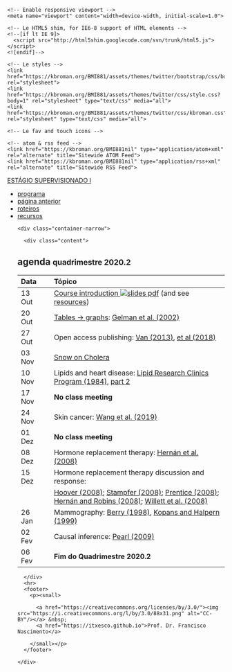 <html lang="en">
  <head>
    <meta charset="utf-8">
    <title>agenda</title>
    <meta name="description" content="Agenda do curso ISC0180 - ESTÁGIO SUPERVISIONADO I">
    <meta name="author" content="Prof. Dr. Francisco Nascimento">

    <!-- Enable responsive viewport -->
    <meta name="viewport" content="width=device-width, initial-scale=1.0">

    <!-- Le HTML5 shim, for IE6-8 support of HTML elements -->
    <!--[if lt IE 9]>
      <script src="http://html5shim.googlecode.com/svn/trunk/html5.js"></script>
    <![endif]-->

    <!-- Le styles -->
    <link href="https://kbroman.org/BMI881/assets/themes/twitter/bootstrap/css/bootstrap.2.2.2.min.css" rel="stylesheet">
    <link href="https://kbroman.org/BMI881/assets/themes/twitter/css/style.css?body=1" rel="stylesheet" type="text/css" media="all">
    <link href="https://kbroman.org/BMI881/assets/themes/twitter/css/kbroman.css" rel="stylesheet" type="text/css" media="all">

    <!-- Le fav and touch icons -->

    <!-- atom & rss feed -->
    <link href="https://kbroman.org/BMI881nil" type="application/atom+xml" rel="alternate" title="Sitewide ATOM Feed">
    <link href="https://kbroman.org/BMI881nil" type="application/rss+xml" rel="alternate" title="Sitewide RSS Feed">

  </head>

  <body>
    <div class="navbar">
      <div class="navbar-inner">
        <div class="container-narrow">
          <a class="brand" href="https://itxesco.github.io/aulas/ISC0180/index.html">ESTÁGIO SUPERVISIONADO I</a>
          <ul class="nav">
              <li><a href="https://itxesco.github.io/aulas/ISC0180/programa.html">programa</a></li>
              <li><a href="https://itxesco.github.io/pages/ensino.html">página anterior</a></li>
              <li><a href="https://itxesco.github.io/aulas/ISC0180/roteiros.html">roteiros</a></li>
              <li><a href="https://itxesco.github.io/aulas/ISC0180/recursos.html">recursos</a></li>
   

    <div class="container-narrow">

      <div class="content">
        

<div class="page-header">
  <h2>agenda  <small>quadrimestre 2020.2</small></h2>
</div>

<div class="row-fluid">
  <div class="span12">
    <table>
  <thead>
    <tr>
      <th style="text-align: left">Data</th>
      <th>    </th>
      <th style="text-align: left">Tópico</th>
    </tr>
  </thead>
  <tbody>
    <tr>
      <td style="text-align: left">13 Out</td>
      <td> </td>
      <td style="text-align: left"><a href="slides/00_intro_slides.pdf">Course introduction <img src="/BMI881/icons/pdf-icon.png" alt="slides pdf" /></a> (and see <a href="resources.html">resources</a>)</td>
    </tr>
    <tr>
      <td style="text-align: left">20 Out</td>
      <td> </td>
      <td style="text-align: left"><a href="/BMI881/slides/01a_gelman_slides.pdf">Tables → graphs</a>: <a href="https://doi.org/10.1198/000313002317572790">Gelman et al. (2002)</a></td>
    </tr>
    <tr>
      <td style="text-align: left">27 Out</td>
      <td> </td>
      <td style="text-align: left">Open access publishing: <a href="https://doi.org/10.1038/495426a">Van (2013)</a>, <a href="https://doi.org/10.7717/peerj.4375"> et al (2018)</a></td>
    </tr>
    <tr>
      <td style="text-align: left">03 Nov</td>
      <td> </td>
      <td style="text-align: left"><a href="http://www.ph.ucla.edu/epi/snow/snowbook.html">Snow on Cholera</a>
    </tr>
    <tr>
      <td style="text-align: left">10 Nov</td>
      <td> </td>
      <td style="text-align: left">Lipids and heart disease: <a href="https://doi.org/10.1001/jama.1984.03340270029025">Lipid Research Clinics Program (1984)</a>, <a href="https://doi.org/10.1001/jama.1984.03340270043026">part 2</a></td>
    </tr>
    <tr>
      <td style="text-align: left">17 Nov</td>
      <td> </td>
      <td style="text-align: left"><strong>No class meeting</strong></td>
    </tr>
    <tr>
      <td style="text-align: left">24 Nov</td>
      <td> </td>
      <td style="text-align: left">Skin cancer: <a href="https://doi.org/10.1001/jamadermatol.2019.2335">Wang et al. (2019)</a></td>
    </tr>
    <tr>
      <td style="text-align: left">01 Dez</td>
      <td> </td>
      <td style="text-align: left"><strong>No class meeting</strong></td>
    </tr>
    <tr>
      <td style="text-align: left">08 Dez</td>
      <td> </td>
      <td style="text-align: left">Hormone replacement therapy: <a href="https://doi.org/10.1097/EDE.0b013e3181875e61">Hernán et al. (2008)</a></td>
    </tr>
    <tr>
      <td style="text-align: left">15 Dez</td>
      <td> </td>
      <td style="text-align: left">Hormone replacement therapy discussion and response:</td>
    </tr>
    <tr>
      <td style="text-align: left"> </td>
      <td> </td>
      <td style="text-align: left"><a href="https://doi.org/10.1097/EDE.0b013e318188e21d">Hoover (2008)</a>; <a href="https://doi.org/10.1097/EDE.0b013e318188442e">Stampfer (2008)</a>; <a href="https://doi.org/10.1097/EDE.0b013e318188e83b">Prentice (2008)</a>; <a href="https://doi.org/10.1097/EDE.0b013e318188e85f">Hernán and Robins (2008)</a>; <a href="https://doi.org/10.1097/EDE.0b013e318188e84e">Willett et al. (2008)</a></td>
    </tr>
    <tr>
      <td style="text-align: left">26 Jan</td>
      <td> </td>
      <td style="text-align: left">Mammography: <a href="https://doi.org/10.1093/jnci/90.19.1431">Berry (1998)</a>, <a href="https://doi.org/10.1093/jnci/91.4.382">Kopans and Halpern (1999)</a></td>
    </tr>
    <tr>
      <td style="text-align: left">02 Fev</td>
      <td> </td>
      <td style="text-align: left">Causal inference: <a href="http://doi.org/10.1214/09-SS057">Pearl (2009)</a></td>
    </tr>
    <tr>
      <td style="text-align: left">06 Fev</td>
      <td> </td>
      <td style="text-align: left"><strong>Fim do Quadrimestre 2020.2</strong></td>
    </tr>
  </tbody>
</table>

  </div>
</div>


      </div>
      <hr>
      <footer>
        <p><small>
  <!-- start of Karl's footer; modify this part -->
          <a href="https://creativecommons.org/licenses/by/3.0/"><img src="https://i.creativecommons.org/l/by/3.0/88x31.png" alt="CC-BY"/></a> &nbsp;
          <a href="https://itxesco.github.io">Prof. Dr. Francisco Nascimento</a>
  <!-- end of Karl's footer; modify this part -->
        </small></p>
      </footer>

    </div>

    
  </body>
</html>

